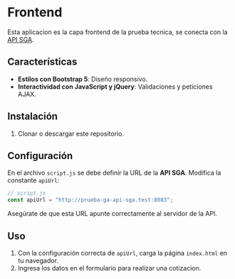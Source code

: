# Frontend

Esta aplicacion es la capa frontend de la prueba tecnica, se conecta con la [API SGA](https://github.com/andres0615/prueba-ga-api-sga).

## Características

* **Estilos con Bootstrap 5**: Diseño responsivo.
* **Interactividad con JavaScript y jQuery**: Validaciones y peticiones AJAX.

## Instalación

1. Clonar o descargar este repositorio.

## Configuración

En el archivo `script.js` se debe definir la URL de la **API SGA**. Modifica la constante `apiUrl`:

```javascript
// script.js
const apiUrl = "http://prueba-ga-api-sga.test:8083";
```

Asegúrate de que esta URL apunte correctamente al servidor de la API.

## Uso

1. Con la configuración correcta de `apiUrl`, carga la página `index.html` en tu navegador.
2. Ingresa los datos en el formulario para realizar una cotizacion.
